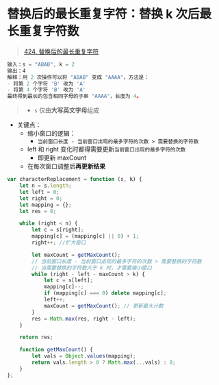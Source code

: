 
# 替换后的最长重复字符：替换 k 次后最长重复字符数


> [424. 替换后的最长重复字符](https://leetcode.cn/problems/longest-repeating-character-replacement/)


```javascript
输入：s = "ABAB", k = 2
输出：4
解释：用 2 次操作可以将 "ABAB" 变成 "AAAA"，方法是：
- 将第 2 个字符 'B' 改为 'A'
- 将第 4 个字符 'B' 改为 'A'
最终得到最长的包含相同字母的子串 "AAAA"，长度为 4。

```


> - `s` 仅由**大写英文字母**组成


- 关键点：
	- 缩小窗口的逻辑：
		- `当前窗口长度 - 当前窗口出现的最多字符的次数 > 需要替换的字符数`
	- left 和 right 变化时都得需要更新`当前窗口出现的最多字符的次数`
		- 即更新 maxCount
	- 在每次窗口调整后**再更新结果**


```javascript hl:14,15
var characterReplacement = function (s, k) {
    let n = s.length;
    let left = 0;
    let right = 0;
    let mapping = {};
    let res = 0;

    while (right < n) {
        let c = s[right];
        mapping[c] = (mapping[c] || 0) + 1;
        right++; //扩大窗口

        let maxCount = getMaxCount();
        // 当前窗口长度 - 当前窗口出现的最多字符的次数 > 需要替换的字符数
        // 当需要替换的字符数大于 k 时，才需要缩小窗口
        while (right - left - maxCount > k) {
            let c = s[left];
            mapping[c]--;
            if (mapping[c] === 0) delete mapping[c];
            left++;
            maxCount = getMaxCount(); // 更新最大计数
        }
        res = Math.max(res, right - left);
    }

    return res;

    function getMaxCount() {
        let vals = Object.values(mapping);
        return vals.length > 0 ? Math.max(...vals) : 0;
    }
};

```

